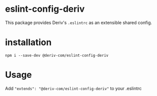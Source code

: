 # eslint-config-deriv
This package provides Deriv's `.eslintrc` as an extensible shared config.

# installation

    npm i --save-dev @deriv-com/eslint-config-deriv

# Usage

Add `"extends": "@deriv-com/eslint-config-deriv"` to your .eslintrc

